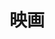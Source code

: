 ---
title: 映画
description: 电影
kana: えいが
pronunciation: eiga
tone: 平板型
type: 名词
pubDate: 2024-07-02 00:00:01
---